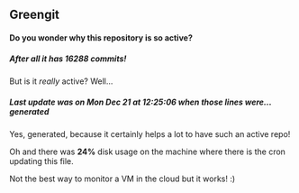## Greengit

#### Do you wonder why this repository is so active?

##### After all it has 16288 commits!

But is it *really* active? Well...

##### Last update was on Mon Dec 21 at 12:25:06 when those lines were... generated

Yes, generated, because it certainly helps a lot to have such an active repo!

Oh and there was **24%** disk usage on the machine
where there is the cron updating this file.

Not the best way to monitor a VM in the cloud but it works! :)
